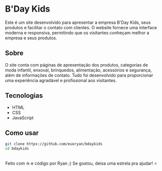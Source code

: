 # B'Day Kids

Este é um site desenvolvido para apresentar a empresa B'Day Kids, seus produtos e facilitar o contato com clientes. O website fornece uma interface moderna e responsiva, permitindo que os visitantes conheçam melhor a empresa e seus produtos.

## Sobre
O site conta com páginas de apresentação dos produtos, categorias de moda infantil, enxoval, brinquedos, alimentação, acessórios e segurança, além de informações de contato. Tudo foi desenvolvido para proporcionar uma experiência agradável e profissional aos visitantes.

## Tecnologias
- HTML
- CSS
- JavaScript

## Como usar
```bash
git clone https://github.com/euoryan/bdaykids
cd bdaykids
```

<br/>
<div align="center">
Feito com ☕ e código por Ryan ;) Se gostou, deixa uma estrela pra ajudar! ⭐
</div>
